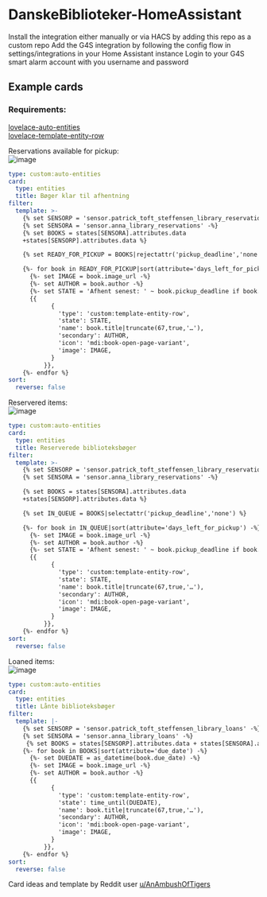 

# DanskeBiblioteker-HomeAssistant
Install the integration either manually or via HACS by adding this repo as a custom repo
Add the G4S integration by following the config flow in settings/integrations in your Home Assistant instance
Login to your G4S smart alarm account with you username and password

## Example cards
### Requirements:
[lovelace-auto-entities](https://github.com/thomasloven/lovelace-auto-entities)    
[lovelace-template-entity-row](https://github.com/thomasloven/lovelace-template-entity-row)  

Reservations available for pickup:  
![image](https://github.com/user-attachments/assets/0a1977e2-0d08-49f9-9a9a-9292bdd40af1)

``` yaml
type: custom:auto-entities
card:
  type: entities
  title: Bøger klar til afhentning
filter:
  template: >-
    {% set SENSORP = 'sensor.patrick_toft_steffensen_library_reservations' -%}
    {% set SENSORA = 'sensor.anna_library_reservations' -%}
    {% set BOOKS = states[SENSORA].attributes.data
    +states[SENSORP].attributes.data %}

    {% set READY_FOR_PICKUP = BOOKS|rejectattr('pickup_deadline','none') %}

    {%- for book in READY_FOR_PICKUP|sort(attribute='days_left_for_pickup') -%}
      {%- set IMAGE = book.image_url -%}
      {%- set AUTHOR = book.author -%}
      {%- set STATE = 'Afhent senest: ' ~ book.pickup_deadline if book.pickup_deadline else book.number_in_queue -%}
      {{
            {
              'type': 'custom:template-entity-row',
              'state': STATE,
              'name': book.title|truncate(67,true,'…'),
              'secondary': AUTHOR,
              'icon': 'mdi:book-open-page-variant',
              'image': IMAGE,
            }
          }},
    {%- endfor %}
sort:
  reverse: false
```

Reservered items:  
![image](https://github.com/user-attachments/assets/6f0b8f9a-cc9f-4143-a818-2e29ceca84e1)

``` yaml
type: custom:auto-entities
card:
  type: entities
  title: Reserverede biblioteksbøger
filter:
  template: >-
    {% set SENSORP = 'sensor.patrick_toft_steffensen_library_reservations' -%}
    {% set SENSORA = 'sensor.anna_library_reservations' -%}

    {% set BOOKS = states[SENSORA].attributes.data
    +states[SENSORP].attributes.data %}

    {% set IN_QUEUE = BOOKS|selectattr('pickup_deadline','none') %}

    {%- for book in IN_QUEUE|sort(attribute='days_left_for_pickup') -%}
      {%- set IMAGE = book.image_url -%}
      {%- set AUTHOR = book.author -%}
      {%- set STATE = 'Afhent senest: ' ~ book.pickup_deadline if book.pickup_deadline else book.number_in_queue -%}
      {{
            {
              'type': 'custom:template-entity-row',
              'state': STATE,
              'name': book.title|truncate(67,true,'…'),
              'secondary': AUTHOR,
              'icon': 'mdi:book-open-page-variant',
              'image': IMAGE,
            }
          }},
    {%- endfor %}
sort:
  reverse: false
```

Loaned items:  
![image](https://github.com/user-attachments/assets/e2cdf47a-6b3f-40de-bb30-9fa50d62ed91)

``` yaml
type: custom:auto-entities
card:
  type: entities
  title: Lånte biblioteksbøger
filter:
  template: |-
    {% set SENSORP = 'sensor.patrick_toft_steffensen_library_loans' -%}
    {% set SENSORA = 'sensor.anna_library_loans' -%}
     {% set BOOKS = states[SENSORP].attributes.data + states[SENSORA].attributes.data %}
    {%- for book in BOOKS|sort(attribute='due_date') -%}
      {%- set DUEDATE = as_datetime(book.due_date) -%}
      {%- set IMAGE = book.image_url -%}
      {%- set AUTHOR = book.author -%}
      {{
            {
              'type': 'custom:template-entity-row',
              'state': time_until(DUEDATE),
              'name': book.title|truncate(67,true,'…'),
              'secondary': AUTHOR,
              'icon': 'mdi:book-open-page-variant',
              'image': IMAGE,
            }
          }},
    {%- endfor %}
sort:
  reverse: false
```

Card ideas and template by Reddit user [u/AnAmbushOfTigers](https://www.reddit.com/r/homeassistant/comments/1eonc4y/finished_setting_up_our_new_library_books_card/)
